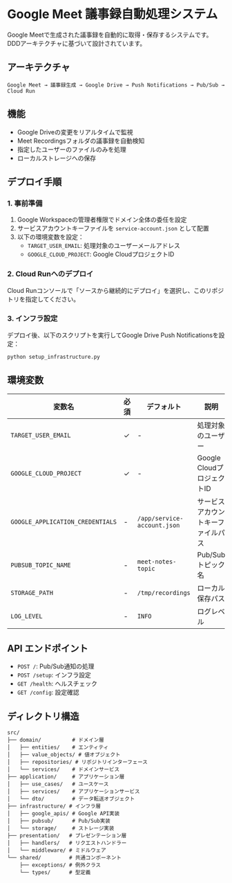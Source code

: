 # Google Meet 議事録自動処理システム

Google Meetで生成された議事録を自動的に取得・保存するシステムです。DDDアーキテクチャに基づいて設計されています。

## アーキテクチャ

```
Google Meet → 議事録生成 → Google Drive → Push Notifications → Pub/Sub → Cloud Run
```

## 機能

- Google Driveの変更をリアルタイムで監視
- Meet Recordingsフォルダの議事録を自動検知
- 指定したユーザーのファイルのみを処理
- ローカルストレージへの保存

## デプロイ手順

### 1. 事前準備

1. Google Workspaceの管理者権限でドメイン全体の委任を設定
2. サービスアカウントキーファイルを `service-account.json` として配置
3. 以下の環境変数を設定：
   - `TARGET_USER_EMAIL`: 処理対象のユーザーメールアドレス
   - `GOOGLE_CLOUD_PROJECT`: Google CloudプロジェクトID

### 2. Cloud Runへのデプロイ

Cloud Runコンソールで「ソースから継続的にデプロイ」を選択し、このリポジトリを指定してください。

### 3. インフラ設定

デプロイ後、以下のスクリプトを実行してGoogle Drive Push Notificationsを設定：

```bash
python setup_infrastructure.py
```

## 環境変数

| 変数名 | 必須 | デフォルト | 説明 |
|--------|------|------------|------|
| `TARGET_USER_EMAIL` | ✓ | - | 処理対象のユーザー |
| `GOOGLE_CLOUD_PROJECT` | ✓ | - | Google CloudプロジェクトID |
| `GOOGLE_APPLICATION_CREDENTIALS` | - | `/app/service-account.json` | サービスアカウントキーファイルパス |
| `PUBSUB_TOPIC_NAME` | - | `meet-notes-topic` | Pub/Subトピック名 |
| `STORAGE_PATH` | - | `/tmp/recordings` | ローカル保存パス |
| `LOG_LEVEL` | - | `INFO` | ログレベル |

## API エンドポイント

- `POST /`: Pub/Sub通知の処理
- `POST /setup`: インフラ設定
- `GET /health`: ヘルスチェック
- `GET /config`: 設定確認

## ディレクトリ構造

```
src/
├── domain/          # ドメイン層
│   ├── entities/    # エンティティ
│   ├── value_objects/ # 値オブジェクト
│   ├── repositories/ # リポジトリインターフェース
│   └── services/    # ドメインサービス
├── application/     # アプリケーション層
│   ├── use_cases/   # ユースケース
│   ├── services/    # アプリケーションサービス
│   └── dto/         # データ転送オブジェクト
├── infrastructure/ # インフラ層
│   ├── google_apis/ # Google API実装
│   ├── pubsub/      # Pub/Sub実装
│   └── storage/     # ストレージ実装
├── presentation/   # プレゼンテーション層
│   ├── handlers/   # リクエストハンドラー
│   └── middleware/ # ミドルウェア
└── shared/         # 共通コンポーネント
    ├── exceptions/ # 例外クラス
    └── types/      # 型定義
```